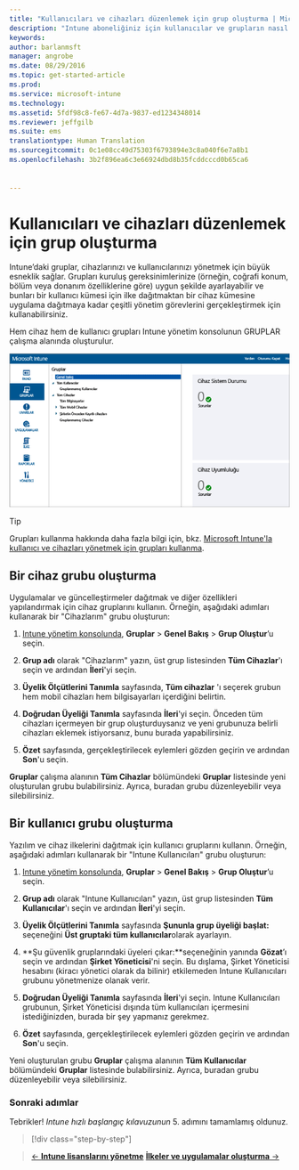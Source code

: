 ```yaml
---
title: "Kullanıcıları ve cihazları düzenlemek için grup oluşturma | Microsoft Intune"
description: "Intune aboneliğiniz için kullanıcılar ve grupların nasıl oluşturulacağı açıklanır"
keywords: 
author: barlanmsft
manager: angrobe
ms.date: 08/29/2016
ms.topic: get-started-article
ms.prod: 
ms.service: microsoft-intune
ms.technology: 
ms.assetid: 5fdf98c8-fe67-4d7a-9837-ed1234348014
ms.reviewer: jeffgilb
ms.suite: ems
translationtype: Human Translation
ms.sourcegitcommit: 0c1e08cc49d75303f6793894e3c8a040f6e7a8b1
ms.openlocfilehash: 3b2f896ea6c3e66924dbd8b35fcddcccd0b65ca6


---
```



# Kullanıcıları ve cihazları düzenlemek için grup oluşturma
Intune’daki gruplar, cihazlarınızı ve kullanıcılarınızı yönetmek için büyük esneklik sağlar. Grupları kuruluş gereksinimlerinize (örneğin, coğrafi konum, bölüm veya donanım özelliklerine göre) uygun şekilde ayarlayabilir ve bunları bir kullanıcı kümesi için ilke dağıtmaktan bir cihaz kümesine uygulama dağıtmaya kadar çeşitli yönetim görevlerini gerçekleştirmek için kullanabilirsiniz.

Hem cihaz hem de kullanıcı grupları Intune yönetim konsolunun GRUPLAR çalışma alanında oluşturulur.

![Yönetim konsolu gruplar çalışma alanı](./media/groups.png)


> [!TIP]
> Grupları kullanma hakkında daha fazla bilgi için, bkz. [Microsoft Intune'la kullanıcı ve cihazları yönetmek için grupları kullanma](/intune/deploy-use/use-groups-to-manage-users-and-devices-with-microsoft-intune).


## Bir cihaz grubu oluşturma
Uygulamalar ve güncelleştirmeler dağıtmak ve diğer özellikleri yapılandırmak için cihaz gruplarını kullanın. Örneğin, aşağıdaki adımları kullanarak bir "Cihazlarım" grubu oluşturun:

1.  [Intune yönetim konsolunda](https://manage.microsoft.com/), **Gruplar** > **Genel Bakış** > **Grup Oluştur**’u seçin.

2.  **Grup adı** olarak "Cihazlarım" yazın, üst grup listesinden **Tüm Cihazlar**'ı seçin ve ardından **İleri**'yi seçin.

3.  **Üyelik Ölçütlerini Tanımla** sayfasında, **Tüm cihazlar** 'ı seçerek grubun hem mobil cihazları hem bilgisayarları içerdiğini belirtin.

4.  **Doğrudan Üyeliği Tanımla** sayfasında **İleri**'yi seçin. Önceden tüm cihazları içermeyen bir grup oluşturduysanız ve yeni grubunuza belirli cihazları eklemek istiyorsanız, bunu burada yapabilirsiniz.

5.  **Özet** sayfasında, gerçekleştirilecek eylemleri gözden geçirin ve ardından **Son**'u seçin.

**Gruplar** çalışma alanının **Tüm Cihazlar** bölümündeki **Gruplar** listesinde yeni oluşturulan grubu bulabilirsiniz. Ayrıca, buradan grubu düzenleyebilir veya silebilirsiniz.

## Bir kullanıcı grubu oluşturma
Yazılım ve cihaz ilkelerini dağıtmak için kullanıcı gruplarını kullanın. Örneğin, aşağıdaki adımları kullanarak bir "Intune Kullanıcıları" grubu oluşturun:

1.  [Intune yönetim konsolunda](https://manage.microsoft.com/), **Gruplar** > **Genel Bakış** > **Grup Oluştur**’u seçin.

2.  **Grup adı** olarak "Intune Kullanıcıları" yazın, üst grup listesinden **Tüm Kullanıcılar**'ı seçin ve ardından **İleri**'yi seçin.

3.  **Üyelik Ölçütlerini Tanımla** sayfasında **Şununla grup üyeliği başlat:** seçeneğini **Üst gruptaki tüm kullanıcılar**olarak ayarlayın.

4.  **Şu güvenlik gruplarındaki üyeleri çıkar:**seçeneğinin yanında **Gözat**’ı seçin ve ardından **Şirket Yöneticisi**'ni seçin. Bu dışlama, Şirket Yöneticisi hesabını (kiracı yönetici olarak da bilinir) etkilemeden Intune Kullanıcıları grubunu yönetmenize olanak verir.

5.  **Doğrudan Üyeliği Tanımla** sayfasında **İleri**'yi seçin. Intune Kullanıcıları grubunun, Şirket Yöneticisi dışında tüm kullanıcıları içermesini istediğinizden, burada bir şey yapmanız gerekmez.

6.  **Özet** sayfasında, gerçekleştirilecek eylemleri gözden geçirin ve ardından **Son**'u seçin.

Yeni oluşturulan grubu **Gruplar** çalışma alanının **Tüm Kullanıcılar** bölümündeki **Gruplar** listesinde bulabilirsiniz. Ayrıca, buradan grubu düzenleyebilir veya silebilirsiniz.



### Sonraki adımlar
Tebrikler! *Intune hızlı başlangıç kılavuzunun* 5. adımını tamamlamış oldunuz.

>[!div class="step-by-step"]

>[&larr; **Intune lisanslarını yönetme**](.\start-with-a-paid-subscription-to-microsoft-intune-step-4.md)       [**İlkeler ve uygulamalar oluşturma** &rarr;](.\start-with-a-paid-subscription-to-microsoft-intune-step-6.md)  



<!--HONumber=Aug16_HO5-->


